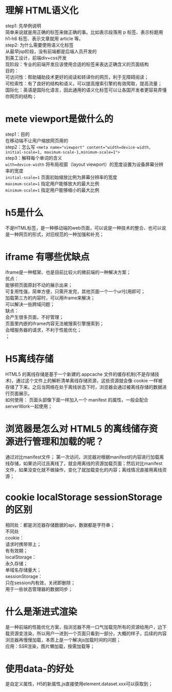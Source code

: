 # 理解 HTML语义化  
  step1: 先举例说明  
    简单来说就是用正确的标签来做正确的事。比如表示段落用 p 标签、表示标题用 h1-h6 标签、表示文章就用 article 等。  
  step2: 为什么需要使用语义化标签  
    从最早jsp阶段，没有前端都是后端人员开发的  
    到美工设计，前端div+css开发  
    现阶段：专业的前端开发应该使用合适的标签来表达正确含义的页面结构  
    目的：  
      可访问性：帮助辅助技术更好的阅读和转译你的网页，利于无障碍阅读；  
      可检索性：有了良好的结构和语义，可以提高搜索引擎的有效爬取，提高流量；  
      国际化：英语是国际化语言，因此通用的语义化标签可以让各国开发者更容易弄懂你网页的结构；  
  
# mete viewport是做什么的  
  step1：目的  
    在移动端不让用户缩放网页用的  
  step2：怎么写  `<meta name="viewport" content="width=device-width, initial-scale=1, maximum-scale-1,minimum-scale=1">`  
  step3：解释每个单词的含义  
    `with=device-width` 将布局视窗（layout viewport）的宽度设置为设备屏幕分辨率的宽度  
    `initial-scale=1` 页面初始缩放比例为屏幕分辨率的宽度  
    `maximum-scale=1` 指定用户能够放大的最大比例  
    `minimum-scale=1` 指定用户能够缩小的最大比例  
  
# h5是什么  
  不是HTML标签，是一种移动端的web页面，可以说是一种技术的整合、也可以说是一种网页的形式，对旧规范的一种加强和补充；  
  
# iframe 有哪些优缺点  
  iframe是一种框架、也是目前比较火的微前端的一种解决方案；  
  优点：  
    能够把页面原封不动的展示出来；  
    可复用性强，简单方便，只需开发完，其他页面一个一个url引用即可；  
    加载第三方的内容时，可以用iframe来解决；  
    可以解决一些跨域问题；  
  缺点：  
    会产生很多页面，不好管理；  
    页面里内嵌的iframe内容无法被搜索引擎搜索到；  
    会增服务器的请求，不利于性能优化；  
  ；  
  
# H5离线存储  
  HTML5 的离线存储是基于一个新建的.appcache 文件的缓存机制(不是存储技术)，通过这个文件上的解析清单离线存储资源，这些资源就会像 cookie 一样被存储了下来。之后当网络在处于离线状态下时，浏览器会通过被离线存储的数据进行页面展示。  
  如何使用： 页面头部像下面一样加入一个 manifest 的属性，一般会配合serverWork一起使用；  
  
# 浏览器是怎么对 HTML5 的离线储存资源进行管理和加载的呢？  
  通过对比manifest文件； 第一次访问，浏览器对根据manifest的内容进行加载离线存储，如果访问过且离线了，就会用离线的资源加载页面；然后对比manifest文件，如果没变化就不做操作，变化了就加载变化的内容；离线情况直接用离线资源；  
  
# cookie localStorage sessionStorage的区别  
  相同处：都是浏览器存储数据的api，数据都是字符串；  
  不同处  
    cookie：  
      请求时携带带上；  
      有有效期；  
    localStorage：  
      永久存储；  
      单域名存储量大；  
    sessionStorage：  
      只在session内有效，关闭即删除；  
      用于一些状态管理器的数据同步；  
  
# 什么是渐进式渲染  
  是一种前端的性能优化方案，指浏览器不用一口气加载完所有的资源给用户，边下载资源变渲染，所以用户一进到一个页面只看到一部分，大概的样子，后续的内容浏览器再慢慢加载，本质上是一个解决js加载时间的问题；  
  应用：SSR渲染，图片懒加载，按需加载等；  
  
# 使用data-的好处  
  是自定义属性，H5的新属性,js直接使用element.dataset.xxx可以获取到；  
  
